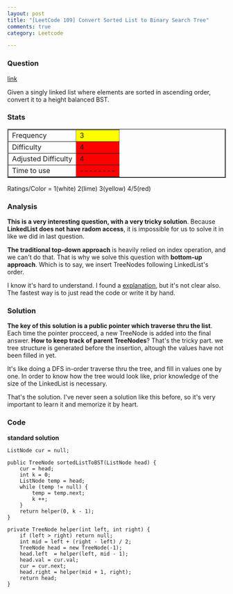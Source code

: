 ```yaml
---
layout: post
title: "[LeetCode 109] Convert Sorted List to Binary Search Tree"
comments: true
category: Leetcode

---
```



### Question 
[link](https://oj.leetcode.com/problems/convert-sorted-list-to-binary-search-tree/)

<div class="question-content">
            <p></p><p>Given a singly linked list where elements are sorted in ascending order, convert it to a height balanced BST.</p><p></p>
          </div>

### Stats
<table border="2">
	<tr>
		<td>Frequency</td>
		<td bgcolor="yellow">3</td>
	</tr>
	<tr>
		<td>Difficulty</td>
		<td bgcolor="red">4</td>
	</tr>
	<tr>
		<td>Adjusted Difficulty</td>
		<td bgcolor="red">4</td>
	</tr>
	<tr>
		<td>Time to use</td>
		<td bgcolor="red">--------</td>
	</tr>
</table>

Ratings/Color = 1(white) 2(lime) 3(yellow) 4/5(red)

### Analysis

__This is a very interesting question, with a very tricky solution__. Because __LinkedList does not have radom access__, it is impossible for us to solve it in like we did in last question. 

__The traditional top-down approach__ is heavily relied on index operation, and we can't do that. That is why we solve this question with __bottom-up approach__. Which is to say, we insert TreeNodes following LinkedList's order. 

I know it's hard to understand. I found a [explanation](http://leetcode.com/2010/11/convert-binary-search-tree-bst-to.html), but it's not clear also. The fastest way is to just read the code or write it by hand. 

### Solution

__The key of this solution is a public pointer which traverse thru the list__. Each time the pointer procceed, a new TreeNode is added into the final answer. __How to keep track of parent TreeNodes__? That's the tricky part. we tree structure is generated before the insertion, altough the values have not been filled in yet. 

It's like doing a DFS in-order traverse thru the tree, and fill in values one by one. In order to know how the tree would look like, prior knowledge of the size of the LinkedList is necessary. 

That's the solution. I've never seen a solution like this before, so it's very important to learn it and memorize it by heart. 

### Code

__standard solution__

    ListNode cur = null;
    
    public TreeNode sortedListToBST(ListNode head) {
        cur = head;
        int k = 0;
        ListNode temp = head;
        while (temp != null) {
            temp = temp.next;
            k ++;
        }
        return helper(0, k - 1);
    }

    private TreeNode helper(int left, int right) {
        if (left > right) return null;
        int mid = left + (right - left) / 2;
        TreeNode head = new TreeNode(-1);
        head.left  = helper(left, mid - 1);
        head.val = cur.val;
        cur = cur.next;
        head.right = helper(mid + 1, right);
        return head;
    }
